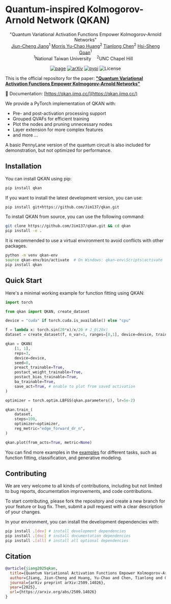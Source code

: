 # Quantum-inspired Kolmogorov-Arnold Network (QKAN)

<div align='center'>
    <a>"Quantum Variational Activation Functions Empower Kolmogorov-Arnold Networks"</a>

</div>
<div align='center'>
    <a href='https://scholar.google.com/citations?user=W_I27S8AAAAJ' target='_blank'>Jiun-Cheng Jiang</a><sup>1</sup> 
    <a href='https://scholar.google.com/citations?user=1u3Kvh8AAAAJ' target='_blank'>Morris Yu-Chao Huang</a><sup>2</sup> 
    <a href='https://scholar.google.com/citations?user=LE3ctn0AAAAJ' target='_blank'>Tianlong Chen</a><sup>2</sup> 
    <a href='https://scholar.google.com/citations?user=PMnNYPcAAAAJ' target='_blank'>Hsi-Sheng Goan</a><sup>1</sup> 

</div>
<div align='center'>
    <sup>1</sup>National Taiwan University  <sup>2</sup>UNC Chapel Hill 
</div>

<div align='center'>

[![page](https://img.shields.io/badge/Project%20Page-5745BB?logo=google-chrome&logoColor=white)](https://jim137.github.io/qkan/)
[![arXiv](https://img.shields.io/badge/arXiv-2509.14026-b31b1b.svg)](https://arxiv.org/abs/2509.14026)
[![pypi](https://img.shields.io/pypi/v/qkan)](https://pypi.org/project/qkan/)
![License](https://img.shields.io/github/license/Jim137/qkan)

</div>

<!-- [![build](https://github.com/Jim137/qkan/actions/workflows/publish.yml/badge.svg)](https://github.com/Jim137/qkan/actions/workflows/publish.yml)
[![lint](https://github.com/Jim137/qkan/actions/workflows/lint.yml/badge.svg)](https://github.com/Jim137/qkan/actions/workflows/lint.yml) -->

This is the official repository for the paper:
**["Quantum Variational Activation Functions Empower Kolmogorov-Arnold Networks"](https://arxiv.org/abs/2509.14026)**

📖 Documentation: [https://qkan.jimq.cc/](https://qkan.jimq.cc/)

We provide a PyTorch implementation of QKAN with:

- Pre- and post-activation processing support
- Grouped QVAFs for efficient training
- Plot the nodes and pruning unnecessary nodes
- Layer extension for more complex features
- and more ...

A basic PennyLane version of the quantum circuit is also included for demonstration, but not optimized for performance.

## Installation

You can install QKAN using pip:

```bash
pip install qkan
```

If you want to install the latest development version, you can use:

```bash
pip install git+https://github.com/Jim137/qkan.git
```

To install QKAN from source, you can use the following command:

```bash
git clone https://github.com/Jim137/qkan.git && cd qkan
pip install -e .
```

It is recommended to use a virtual environment to avoid conflicts with other packages.

```bash
python -m venv qkan-env
source qkan-env/bin/activate  # On Windows: qkan-env\Scripts\activate
pip install qkan
```

## Quick Start

Here's a minimal working example for function fitting using QKAN:

```python
import torch

from qkan import QKAN, create_dataset

device = "cuda" if torch.cuda.is_available() else "cpu"

f = lambda x: torch.sin(20*x)/x/20 # J_0(20x)
dataset = create_dataset(f, n_var=1, ranges=[0,1], device=device, train_num=1000, test_num=1000, seed=0)

qkan = QKAN(
    [1, 1], 
    reps=3, 
    device=device, 
    seed=0,
    preact_trainable=True, 
    postact_weight_trainable=True,
    postact_bias_trainable=True, 
    ba_trainable=True,
    save_act=True, # enable to plot from saved activation
)

optimizer = torch.optim.LBFGS(qkan.parameters(), lr=5e-2)

qkan.train_(
    dataset,
    steps=100,
    optimizer=optimizer,
    reg_metric="edge_forward_dr_n",
)

qkan.plot(from_acts=True, metric=None)
```

You can find more examples in the [examples](https://jim137.github.io/qkan/examples) for different tasks, such as function fitting, classification, and generative modeling.

## Contributing

We are very welcome to all kinds of contributions, including but not limited to bug reports, documentation improvements, and code contributions.

To start contributing, please fork the repository and create a new branch for your feature or bug fix. Then, submit a pull request with a clear description of your changes.

In your environment, you can install the development dependencies with:

```bash
pip install .[dev] # install development dependencies
pip install .[doc] # install documentation dependencies
pip install .[all] # install all optional dependencies
```

## Citation

```bibtex
@article{jiang2025qkan,
  title={Quantum Variational Activation Functions Empower Kolmogorov-Arnold Networks},
  author={Jiang, Jiun-Cheng and Huang, Yu-Chao and Chen, Tianlong and Goan, Hsi-Sheng},
  journal={arXiv preprint arXiv:2509.14026},
  year={2025},
  url={https://arxiv.org/abs/2509.14026}
}
```
